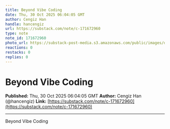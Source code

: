 ```yaml
---
title: Beyond Vibe Coding 
date: Thu, 30 Oct 2025 06:04:05 GMT
author: Cengiz Han
handle: hancengiz
url: https://substack.com/note/c-171672960
type: note
note_id: 171672960
photo_url: https://substack-post-media.s3.amazonaws.com/public/images/dd3c9352-78f7-4a7e-ab29-7efd239dd41c_400x400.jpeg
reactions: 0
restacks: 0
replies: 0
---
```


# Beyond Vibe Coding 

**Published:** Thu, 30 Oct 2025 06:04:05 GMT
**Author:** Cengiz Han (@hancengiz)
**Link:** [https://substack.com/note/c-171672960](https://substack.com/note/c-171672960)

---

Beyond Vibe Coding
